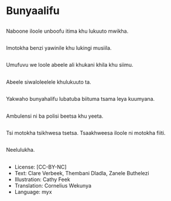 # Bunyaalifu

##
Naboone iloole unboofu
itima khu lukuuto
mwikha.

##
Imotokha benzi yawinile
khu lukingi musiila.

##
Umufuvu we loole
abeele ali khukani khila
khu siimu.

##
Abeele siwaloleelele
khulukuuto ta.

##
Yakwaho bunyahalifu
lubatuba biituma tsama
leya kuumyana.

##
Ambulensi ni ba polisi
beetsa khu yeeta.

##
Tsi motokha tsikhwesa
tsetsa. Tsaakhweesa
iloole ni motokha fiiti.

##
Neelulukha.

##
* License: [CC-BY-NC]
* Text: Clare Verbeek, Thembani Dladla, Zanele Buthelezi
* Illustration: Cathy Feek
* Translation: Cornelius Wekunya
* Language: myx
